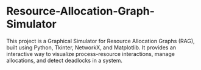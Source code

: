 # Resource-Allocation-Graph-Simulator
This project is a Graphical Simulator for Resource Allocation Graphs (RAG), built using Python, Tkinter, NetworkX, and Matplotlib. It provides an interactive way to visualize process-resource interactions, manage allocations, and detect deadlocks in a system.
